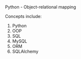 Python - Object-relational mapping

Concepts include:
1. Python
2. OOP
3. SQL
4. MySQL
5. ORM
6. SQLAlchemy

